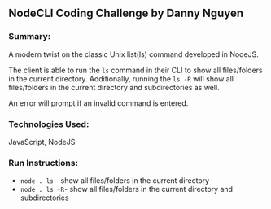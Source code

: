 ## NodeCLI Coding Challenge by Danny Nguyen

### Summary:

A modern twist on the classic Unix list(ls) command developed in NodeJS.

The client is able to run the `ls` command in their CLI to show all files/folders in the current directory. Additionally, running the `ls -R` will show all files/folders in the current directory and subdirectories as well.

An error will prompt if an invalid command is entered.

### Technologies Used:

JavaScript, NodeJS

### Run Instructions:

- `node . ls` - show all files/folders in the current directory
- `node . ls -R`- show all files/folders in the current directory and subdirectories
